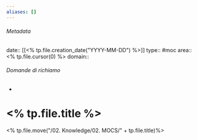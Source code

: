 ```yaml
---
aliases: []
---
```

###### Metadata
date:: [[<% tp.file.creation_date("YYYY-MM-DD") %>]]
type:: #moc 
area:: <% tp.file.cursor(0) %>
domain:: 
###### Domande di richiamo
- 
# <% tp.file.title %>
<% tp.file.move("/02. Knowledge/02. MOCS/" + tp.file.title)%>